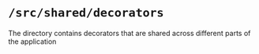 # `/src/shared/decorators`

The directory contains decorators that are shared across different parts of the application
